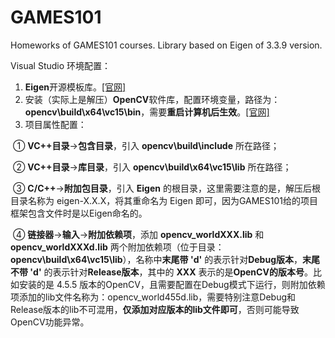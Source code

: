 # GAMES101
Homeworks of GAMES101 courses. Library based on Eigen of 3.3.9 version.



Visual Studio 环境配置：

1. **Eigen**开源模板库。[[官网]](https://eigen.tuxfamily.org/index.php?title=Main_Page)
2. 安装（实际上是解压）**OpenCV**软件库，配置环境变量，路径为：**opencv\build\x64\vc15\bin**，需要**重启计算机后生效**。[[官网]](https://opencv.org/releases/)
3. 项目属性配置：

​	① **VC++目录**->**包含目录**，引入 **opencv\build\include** 所在路径；

​	② **VC++目录**->**库目录**，引入 **opencv\build\x64\vc15\lib** 所在路径；

​	③ **C/C++**->**附加包目录**，引入 **Eigen** 的根目录，这里需要注意的是，解压后根目录名称为 eigen-X.X.X，将其重命名为 Eigen 即可，因为GAMES101给的项目框架包含文件时是以Eigen命名的。

​	④ **链接器**->**输入**->**附加依赖项**，添加 **opencv_worldXXX.lib**  和 **opencv_worldXXXd.lib** 两个附加依赖项（位于目录：**opencv\build\x64\vc15\lib**），名称中**末尾带 'd'** 的表示针对**Debug版本**，**末尾不带 'd'** 的表示针对**Release版本**，其中的 **XXX** 表示的是**OpenCV的版本号**。比如安装的是 4.5.5 版本的OpenCV，且需要配置在Debug模式下运行，则附加依赖项添加的lib文件名称为：opencv_world455d.lib，需要特别注意Debug和Release版本的lib不可混用，**仅添加对应版本的lib文件即可**，否则可能导致OpenCV功能异常。